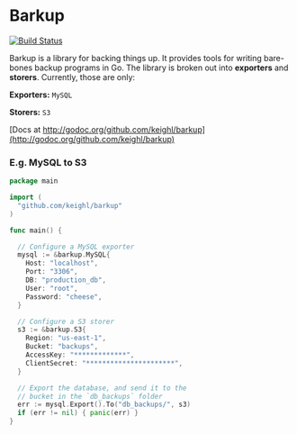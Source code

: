 # Barkup

[![Build Status](https://travis-ci.org/keighl/barkup.png?branch=master)](
https://travis-ci.org/keighl/barkup)

Barkup is a library for backing things up. It provides tools for writing bare-bones backup programs in Go. The library is broken out into **exporters** and **storers**. Currently, those are only:

**Exporters:** `MySQL`

**Storers:** `S3`

[Docs at http://godoc.org/github.com/keighl/barkup](http://godoc.org/github.com/keighl/barkup)

### E.g. MySQL to S3

```go
package main

import (
  "github.com/keighl/barkup"
)

func main() {

  // Configure a MySQL exporter
  mysql := &barkup.MySQL{
    Host: "localhost",
    Port: "3306",
    DB: "production_db",
    User: "root",
    Password: "cheese",
  }

  // Configure a S3 storer
  s3 := &barkup.S3{
    Region: "us-east-1",
    Bucket: "backups",
    AccessKey: "*************",
    ClientSecret: "**********************",
  }

  // Export the database, and send it to the
  // bucket in the `db_backups` folder
  err := mysql.Export().To("db_backups/", s3)
  if (err != nil) { panic(err) }
}
```

